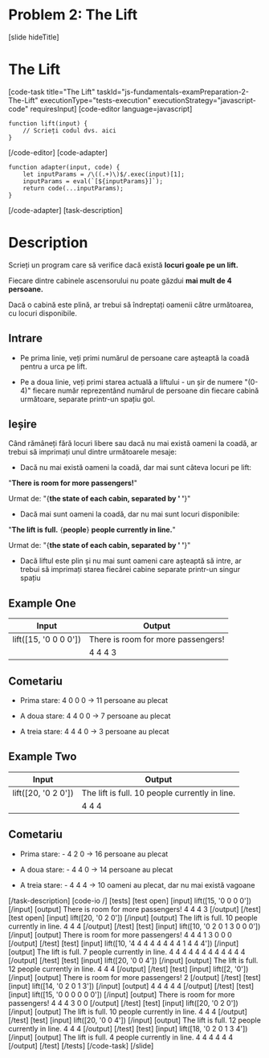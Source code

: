# Problem 2: The Lift

[slide hideTitle]
# The Lift


[code-task title="The Lift" taskId="js-fundamentals-examPreparation-2-The-Lift" executionType="tests-execution" executionStrategy="javascript-code" requiresInput]
[code-editor language=javascript]
```
function lift(input) {
	// Scrieți codul dvs. aici
}
```
[/code-editor]
[code-adapter]
```
function adapter(input, code) {
    let inputParams = /\((.+)\)$/.exec(input)[1];
    inputParams = eval(`[${inputParams}]`);
    return code(...inputParams);
}
```
[/code-adapter]
[task-description]
# Description
Scrieți un program care să verifice dacă există **locuri goale pe un lift.**

Fiecare dintre cabinele ascensorului nu poate găzdui **mai mult de 4 persoane.**

Dacă o cabină este plină, ar trebui să îndreptați oamenii către următoarea, cu locuri disponibile.

## Intrare

* Pe prima linie, veți primi numărul de persoane care așteaptă la coadă pentru a urca pe lift.

* Pe a doua linie, veți primi starea actuală a liftului - un șir de numere "(0-4)" fiecare număr reprezentând numărul de persoane din fiecare cabină următoare, separate printr-un spațiu gol.

## Ieșire

Când rămâneți fără locuri libere sau dacă nu mai există oameni la coadă, ar trebui să imprimați unul dintre următoarele mesaje:

* Dacă nu mai există oameni la coadă, dar mai sunt câteva locuri pe lift:

"**There is room for more passengers!**"

Urmat de:
"\{**the state of each cabin, separated by ' '**\}"

* Dacă mai sunt oameni la coadă, dar nu mai sunt locuri disponibile:

"**The lift is full.** \{**people**\} **people currently in line.**"

Urmat de:
"\{**the state of each cabin, separated by ' '**\}"

* Dacă liftul este plin și nu mai sunt oameni care așteaptă să intre, ar trebui să imprimați starea fiecărei cabine separate printr-un singur spațiu

## Example One

| **Input** | **Output** |
| --- | --- |
|lift([15, '0 0 0 0'])| There is room for more passengers! |
||4 4 4 3 |

## Cometariu

* Prima stare: 4 0 0 0 \-\> 11 persoane au plecat

* A doua stare: 4 4 0 0 \-\> 7 persoane au plecat

* A treia stare:  4 4 4 0 \-\> 3 persoane au plecat

## Example Two

| **Input** | **Output** |
| --- | --- |
|lift([20, '0 2 0'])|The lift is full. 10 people currently in line.|
||4 4 4|

## Cometariu

* Prima stare: - 4 2 0  \-\> 16 persoane au plecat

* A doua stare: - 4 4 0  \-\> 14 persoane au plecat

* A treia stare: - 4 4 4 \-\> 10 oameni au plecat, dar nu mai există vagoane


[/task-description]
[code-io /]
[tests]
[test open]
[input]
lift([15, '0 0 0 0'])
[/input]
[output]
There is room for more passengers!
4 4 4 3
[/output]
[/test]
[test open]
[input]
lift([20, '0 2 0'])
[/input]
[output]
The lift is full. 10 people currently in line.
4 4 4
[/output]
[/test]
[test]
[input]
lift([10, '0 2 0 1 3 0 0 0'])
[/input]
[output]
There is room for more passengers!
4 4 4 1 3 0 0 0
[/output]
[/test]
[test]
[input]
lift([10, '4 4 4 4 4 4 4 4 1 4 4 4'])
[/input]
[output]
The lift is full. 7 people currently in line.
4 4 4 4 4 4 4 4 4 4 4 4
[/output]
[/test]
[test]
[input]
lift([20, '0 0 4'])
[/input]
[output]
The lift is full. 12 people currently in line.
4 4 4
[/output]
[/test]
[test]
[input]
lift([2, '0'])
[/input]
[output]
There is room for more passengers!
2
[/output]
[/test]
[test]
[input]
lift([14, '0 2 0 1 3'])
[/input]
[output]
4 4 4 4 4
[/output]
[/test]
[test]
[input]
lift([15, '0 0 0 0 0 0'])
[/input]
[output]
There is room for more passengers!
4 4 4 3 0 0
[/output]
[/test]
[test]
[input]
lift([20, '0 2 0'])
[/input]
[output]
The lift is full. 10 people currently in line.
4 4 4
[/output]
[/test]
[test]
[input]
lift([20, '0 0 4'])
[/input]
[output]
The lift is full. 12 people currently in line.
4 4 4
[/output]
[/test]
[test]
[input]
lift([18, '0 2 0 1 3 4'])
[/input]
[output]
The lift is full. 4 people currently in line.
4 4 4 4 4 4
[/output]
[/test]
[/tests]
[/code-task]
[/slide]
